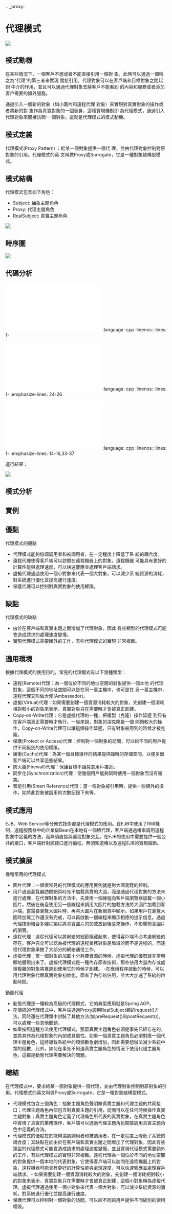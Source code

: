 .. _proxy:

代理模式
====================

![](..目錄)

模式動機
--------------------
在某些情況下，一個客戶不想或者不能直接引用一個對 象，此時可以通過一個稱之為“代理”的第三者來實現 間接引用。代理對象可以在客戶端和目標對象之間起到 中介的作用，並且可以通過代理對象去掉客戶不能看到 的內容和服務或者添加客戶需要的額外服務。

通過引入一個新的對象（如小圖片和遠程代理 對象）來實現對真實對象的操作或者將新的對 象作為真實對象的一個替身，這種實現機制即 為代理模式，通過引入代理對象來間接訪問一 個對象，這就是代理模式的模式動機。


模式定義
--------------------
代理模式(Proxy Pattern) ：給某一個對象提供一個代 理，並由代理對象控制對原對象的引用。代理模式的英 文叫做Proxy或Surrogate，它是一種對象結構型模式。


模式結構
--------------------
代理模式包含如下角色：

- Subject: 抽象主題角色
- Proxy: 代理主題角色
- RealSubject: 真實主題角色

![](../_static/Proxy.jpg)


時序圖
--------------------
![](../_static/seq_Proxy.jpg)

代碼分析
--------------------
![](../code/Proxy/main.cpp)
   :language: cpp
   :linenos:
   :lines: 1-

![](../code/Proxy/Proxy.h)
   :language: cpp
   :linenos:
   :lines: 1-
   :emphasize-lines: 24-26

![](../code/Proxy/Proxy.cpp)
   :language: cpp
   :linenos:
   :lines: 1-
   :emphasize-lines: 14-16,33-37

運行結果：

![](../_static/Proxy_run.jpg)

模式分析
--------------------

實例
--------------------

優點
--------------------
代理模式的優點

- 代理模式能夠協調調用者和被調用者，在一定程度上降低了系 統的耦合度。
- 遠程代理使得客戶端可以訪問在遠程機器上的對象，遠程機器 可能具有更好的計算性能與處理速度，可以快速響應並處理客戶端請求。
- 虛擬代理通過使用一個小對象來代表一個大對象，可以減少系 統資源的消耗，對系統進行優化並提高運行速度。
- 保護代理可以控制對真實對象的使用權限。



缺點
--------------------
代理模式的缺點

- 由於在客戶端和真實主題之間增加了代理對象，因此 有些類型的代理模式可能會造成請求的處理速度變慢。
- 實現代理模式需要額外的工作，有些代理模式的實現 非常複雜。


適用環境
--------------------
根據代理模式的使用目的，常見的代理模式有以下幾種類型：

- 遠程(Remote)代理：為一個位於不同的地址空間的對象提供一個本地 的代理對象，這個不同的地址空間可以是在同一臺主機中，也可是在 另一臺主機中，遠程代理又叫做大使(Ambassador)。
- 虛擬(Virtual)代理：如果需要創建一個資源消耗較大的對象，先創建一個消耗相對較小的對象來表示，真實對象只在需要時才會被真正創建。
- Copy-on-Write代理：它是虛擬代理的一種，把複製（克隆）操作延遲 到只有在客戶端真正需要時才執行。一般來說，對象的深克隆是一個 開銷較大的操作，Copy-on-Write代理可以讓這個操作延遲，只有對象被用到的時候才被克隆。
- 保護(Protect or Access)代理：控制對一個對象的訪問，可以給不同的用戶提供不同級別的使用權限。
- 緩衝(Cache)代理：為某一個目標操作的結果提供臨時的存儲空間，以便多個客戶端可以共享這些結果。
- 防火牆(Firewall)代理：保護目標不讓惡意用戶接近。
- 同步化(Synchronization)代理：使幾個用戶能夠同時使用一個對象而沒有衝突。
- 智能引用(Smart Reference)代理：當一個對象被引用時，提供一些額外的操作，如將此對象被調用的次數記錄下來等。


模式應用
--------------------
EJB、Web Service等分佈式技術都是代理模式的應用。在EJB中使用了RMI機制，遠程服務器中的企業級Bean在本地有一個樁代理，客戶端通過樁來調用遠程對象中定義的方法，而無須直接與遠程對象交互。在EJB的使用中需要提供一個公共的接口，客戶端針對該接口進行編程，無須知道樁以及遠程EJB的實現細節。


模式擴展
--------------------
幾種常用的代理模式

- 圖片代理：一個很常見的代理模式的應用實例就是對大圖瀏覽的控制。
- 用戶通過瀏覽器訪問網頁時先不加載真實的大圖，而是通過代理對象的方法來進行處理，在代理對象的方法中，先使用一個線程向客戶端瀏覽器加載一個小圖片，然後在後臺使用另一個線程來調用大圖片的加載方法將大圖片加載到客戶端。當需要瀏覽大圖片時，再將大圖片在新網頁中顯示。如果用戶在瀏覽大圖時加載工作還沒有完成，可以再啟動一個線程來顯示相應的提示信息。通過代理技術結合多線程編程將真實圖片的加載放到後臺來操作，不影響前臺圖片的瀏覽。
- 遠程代理：遠程代理可以將網絡的細節隱藏起來，使得客戶端不必考慮網絡的存在。客戶完全可以認為被代理的遠程業務對象是局域的而不是遠程的，而遠程代理對象承擔了大部分的網絡通信工作。
- 虛擬代理：當一個對象的加載十分耗費資源的時候，虛擬代理的優勢就非常明顯地體現出來了。虛擬代理模式是一種內存節省技術，那些佔用大量內存或處理複雜的對象將推遲到使用它的時候才創建。
-在應用程序啟動的時候，可以用代理對象代替真實對象初始化，節省了內存的佔用，並大大加速了系統的啟動時間。

動態代理

- 動態代理是一種較為高級的代理模式，它的典型應用就是Spring AOP。
- 在傳統的代理模式中，客戶端通過Proxy調用RealSubject類的request()方法，同時還在代理類中封裝了其他方法(如preRequest()和postRequest())，可以處理一些其他問題。
- 如果按照這種方法使用代理模式，那麼真實主題角色必須是事先已經存在的，並將其作為代理對象的內部成員屬性。如果一個真實主題角色必須對應一個代理主題角色，這將導致系統中的類個數急劇增加，因此需要想辦法減少系統中類的個數，此外，如何在事先不知道真實主題角色的情況下使用代理主題角色，這都是動態代理需要解決的問題。

總結
--------------------
在代理模式中，要求給某一個對象提供一個代理，並由代理對象控制對原對象的引用。代理模式的英文叫做Proxy或Surrogate，它是一種對象結構型模式。
- 代理模式包含三個角色：抽象主題角色聲明瞭真實主題和代理主題的共同接口；代理主題角色內部包含對真實主題的引用，從而可以在任何時候操作真實主題對象；真實主題角色定義了代理角色所代表的真實對象，在真實主題角色中實現了真實的業務操作，客戶端可以通過代理主題角色間接調用真實主題角色中定義的方法。
- 代理模式的優點在於能夠協調調用者和被調用者，在一定程度上降低了系統的耦合度；其缺點在於由於在客戶端和真實主題之間增加了代理對象，因此有些類型的代理模式可能會造成請求的處理速度變慢，並且實現代理模式需要額外的工作，有些代理模式的實現非常複雜。遠程代理為一個位於不同的地址空間的對象提供一個本地的代表對象，它使得客戶端可以訪問在遠程機器上的對象，遠程機器可能具有更好的計算性能與處理速度，可以快速響應並處理客戶端請求。- 如果需要創建一個資源消耗較大的對象，先創建一個消耗相對較小的對象來表示，真實對象只在需要時才會被真正創建，這個小對象稱為虛擬代理。虛擬代理通過使用一個小對象來代表一個大對象，可以減少系統資源的消耗，對系統進行優化並提高運行速度。
- 保護代理可以控制對一個對象的訪問，可以給不同的用戶提供不同級別的使用權限。

